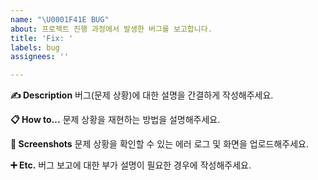 ```yaml
---
name: "\U0001F41E BUG"
about: 프로젝트 진행 과정에서 발생한 버그를 보고합니다.
title: 'Fix: '
labels: bug
assignees: ''

---
```


**✍ Description**
버그(문제 상황)에 대한 설명을 간결하게 작성해주세요.

**📋 How to...**
문제 상황을 재현하는 방법을 설명해주세요.

**📸 Screenshots**
문제 상황을 확인할 수 있는 에러 로그 및 화면을 업로드해주세요.

**➕ Etc.**
버그 보고에 대한 부가 설명이 필요한 경우에 작성해주세요.

